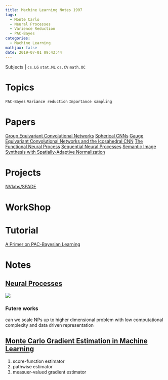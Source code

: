 ```yaml
---
title: Machine Learning Notes 1907
tags:
  - Monte Carlo
  - Neural Processes
  - Varience Reduction
  - PAC-Bayes
categories:
  - Machine Learning
mathjax: false
date: 2019-07-01 09:43:44
---
```


Subjects | `cs.LG` `stat.ML` `cs.CV` `math.OC`
<!--more-->

# Topics
`PAC-Bayes`
`Variance reduction`
`Importance sampling`

# Papers
[Group Equivariant Convolutional Networks](https://arxiv.org/abs/1602.07576)
[Spherical CNNs](https://arxiv.org/abs/1801.10130)
[Gauge Equivariant Convolutional Networks and the Icosahedral CNN](https://arxiv.org/abs/1902.04615)
[The Functional Neural Process](https://arxiv.org/abs/1906.08324)
[Sequential Neural Processes](https://arxiv.org/abs/1906.10264)
[Semantic Image Synthesis with Spatially-Adaptive Normalization](https://arxiv.org/abs/1903.07291)

# Projects
[NVlabs/SPADE](https://github.com/NVlabs/SPADE)

# WorkShop

# Tutorial
[A Primer on PAC-Bayesian Learning](https://bguedj.github.io/icml2019/index.html)

# Notes

## [Neural Processes](https://arxiv.org/abs/1807.01622)
![](https://i.imgur.com/7PRPpv7.png)
### Futere works
can we scale NPs up to higher dimensional problem with low computational complexity and data driven representation

## [Monte Carlo Gradient Estimation in Machine Learning](https://arxiv.org/abs/1906.10652)
1. score-function estimator
2. pathwise estimator
3. measuer-valued gradient estimator
